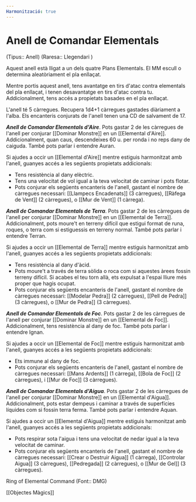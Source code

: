```yaml
---
Harmonització: true
---
```

# Anell de Comandar Elementals

(Tipus:: Anell) (Raresa:: Llegendari )

Aquest anell està lligat a un dels quatre Plans Elementals. El MM escull o determina aleatòriament el pla enllaçat.

Mentre portis aquest anell, tens avantatge en tirs d'atac contra elementals del pla enllaçat, i tenen desavantatge en tirs d'atac contra tu. Addicionalment, tens accés a propietats basades en el pla enllaçat.

L'anell té 5 càrregues. Recupera 1d4+1 càrregues gastades diàriament a l'alba. Els encanteris conjurats de l'anell tenen una CD de salvament de 17.

***Anell de Comandar Elementals d'Aire***. Pots gastar 2 de les càrregues de l'anell per conjurar [[Dominar Monstre]] en un [[Elemental d'Aire]]. Addicionalment, quan caus, descendeixes 60 u. per ronda i no reps dany de caiguda. També pots parlar i entendre Auran.

Si ajudes a occir un [[Elemental d'Aire]] mentre estiguis harmonitzat amb l'anell, guanyes accés a les següents propietats addicionals:

- Tens resistència al dany elèctric.
- Tens una velocitat de vol igual a la teva velocitat de caminar i pots flotar.
- Pots conjurar els següents encanteris de l'anell, gastant el nombre de càrregues necessari: [[Llampecs Encadenats]] (3 càrregues), [[Ràfega de Vent]] (2 càrregues), o [[Mur de Vent]] (1 càrrega).

***Anell de Comandar Elementals de Terra***. Pots gastar 2 de les càrregues de l'anell per conjurar [[Dominar Monstre]] en un [[Elemental de Terra]]. Addicionalment, pots moure't en terreny difícil que estigui format de runa, roques, o terra com si estiguessis en terreny normal. També pots parlar i entendre Terran.

Si ajudes a occir un [[Elemental de Terra]] mentre estiguis harmonitzat amb l'anell, guanyes accés a les següents propietats addicionals:

- Tens resistència al dany d'àcid.
- Pots moure't a través de terra sòlida o roca com si aquestes àrees fossin terreny difícil. Si acabes el teu torn allà, ets expulsat a l'espai lliure més proper que hagis ocupat.
- Pots conjurar els següents encanteris de l'anell, gastant el nombre de càrregues necessari: [[Modelar Pedra]] (2 càrregues), [[Pell de Pedra]] (3 càrregues), o [[Mur de Pedra]] (3 càrregues).

***Anell de Comandar Elementals de Foc***. Pots gastar 2 de les càrregues de l'anell per conjurar [[Dominar Monstre]] en un [[Elemental de Foc]]. Addicionalment, tens resistència al dany de foc. També pots parlar i entendre Ignan.

Si ajudes a occir un [[Elemental de Foc]] mentre estiguis harmonitzat amb l'anell, guanyes accés a les següents propietats addicionals:

- Ets immune al dany de foc.
- Pots conjurar els següents encanteris de l'anell, gastant el nombre de càrregues necessari: [[Mans Ardents]] (1 càrrega), [[Bola de Foc]] (2 càrregues), i [[Mur de Foc]] (3 càrregues).

***Anell de Comandar Elementals d'Aigua***. Pots gastar 2 de les càrregues de l'anell per conjurar [[Dominar Monstre]] en un [[Elemental d'Aigua]]. Addicionalment, pots estar dempeus i caminar a través de superfícies líquides com si fossin terra ferma. També pots parlar i entendre Aquan.

Si ajudes a occir un [[Elemental d'Aigua]] mentre estiguis harmonitzat amb l'anell, guanyes accés a les següents propietats addicionals:

- Pots respirar sota l'aigua i tens una velocitat de nedar igual a la teva velocitat de caminar.
- Pots conjurar els següents encanteris de l'anell, gastant el nombre de càrregues necessari: [[Crear o Destruir Aigua]] (1 càrrega), [[Controlar Aigua]] (3 càrregues), [[Pedregada]] (2 càrregues), o [[Mur de Gel]] (3 càrregues).

Ring of Elemental Command (Font:: DMG)

[[Objectes Màgics]]